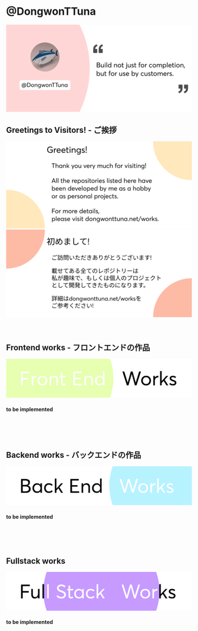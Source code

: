 # @DongwonTTuna

[![Top Banner](img/topBanner.png)](https://dongwontuna.net/)

## Greetings to Visitors! - ご挨拶

[![GreetingEng](img/greetingEng.png)](<(https://dongwontuna.net/)>)
[![GreetingJapan](img/greetingJapan.png)](<(https://dongwontuna.net/)>)
<br/>
<br/>
<br/>

## Frontend works - フロントエンドの作品

[![Frontend Banner](/img/frontendWorks.png)](https://dongwontuna.net/works/frontend/)

#### to be implemented

<br/>
<br/>
<br/>

## Backend works - バックエンドの作品

[![Backend Banner](/img/backendWorks.png)](https://dongwontuna.net/works/backend/)

#### to be implemented

<br/>
<br/>
<br/>

## Fullstack works

[![Fullstack Banner](/img/fullstackWorks.png)](https://dongwontuna.net/works/fullstack/)

#### to be implemented

<br/>
<br/>
<br/>
